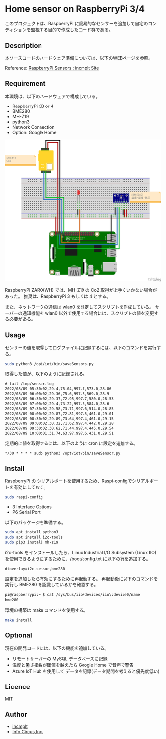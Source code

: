 # Home sensor on RaspberryPi 3/4

このプロジェクトは、RaspberryPi に簡易的なセンサーを追加して自宅のコンディションを監視する目的で作成したコード群である。

## Description

本ソースコードのハードウェア準備については、以下のWEBページを参照。

Reference: [RaspberryPi Sensors : incmplt Site](https://www.incmplt.net/2021/06/27/raspberrypi-sensors/)

## Requirement

本環境は、以下のハードウェアで構成している。

* RaspberryPi 3B or 4
* BME280
* MH-Z19
* python3
* Network Connection
* Option: Google Home

![Home Sensors](/doc/RaspberryPi-HomeSensors.png)

RaspberryPi ZARO(WH) では、MH-Z19 の Co2 取得が上手くいかない場合があった。
推奨は、RaspberryPi 3 もしくは 4 とする。

また、ネットワークの通信は wlan0 を想定してスクリプトを作成している。
サーバーの通知機能を wlan0 以外で使用する場合には、スクリプトの値を変更する必要がある。

## Usage

センサーの値を取得してログファイルに記録するには、以下のコマンドを実行する。

```bash
sudo python3 /opt/iot/bin/saveSensors.py
```

取得した値が、以下のように記録される。

```text
# tail /tmp/sensor.log
2022/08/09 05:30:02,29.4,75.04,997.7,573.0,28.86
2022/08/09 06:00:02,29.36,75.6,997.8,569.0,28.9
2022/08/09 06:30:02,29.37,72.95,997.7,580.0,28.53
2022/08/09 07:00:02,29.4,73.22,997.6,584.0,28.6
2022/08/09 07:30:02,29.58,73.71,997.6,514.0,28.85
2022/08/09 08:00:02,29.87,72.81,997.5,461.0,29.01
2022/08/09 08:30:02,29.89,73.64,997.4,461.0,29.15
2022/08/09 09:00:02,30.32,71.62,997.4,442.0,29.28
2022/08/09 09:30:02,30.62,71.44,997.4,445.0,29.54
2022/08/09 10:00:01,31.74,63.97,997.6,431.0,29.51
```

定期的に値を取得するには、以下のように cron に設定を追加する。

```cron
*/30 * * * * sudo python3 /opt/iot/bin/saveSensor.py
```

## Install

RaspberryPi の シリアルポートを使用するため、Raspi-configでシリアルポートを有効にしておく。

```bash
sudo raspi-config
```

* 3 Interface Options
* P6 Serial Port

以下のパッケージを準備する。

```bash
sudo apt install python3
sudo apt install i2c-tools
sudo pip3 install mh-z19
```

i2c-tools をインストールしたら、Linux Industrial I/O Subsystem (Linux IIO) を使用できるようにするために、/boot/config.txt に以下の行を追加する。

```text
dtoverlay=i2c-sensor,bme280
```

設定を追加したら有効にするために再起動する。
再起動後に以下のコマンドを実行し BME280 を認識しているかを確認する。

```bash
pi@raspberrypi:~ $ cat /sys/bus/iio/devices/iio\:device0/name
bme280
```

環境の構築は make コマンドを使用する。

```bash
make install
```

## Optional

現在の開発コードには、以下の機能を追加している。

* リモートサーバーの MySQL データベースに記録
* 温度と暑さ指数が閾値を越えたら Google Home で音声で警告
* Azure IoT Hub を使用して データを記録(データ期間を考えると優先度低い)

## Licence

[MIT](https://github.com/tcnksm/tool/blob/master/LICENCE)

## Author

* [incmplt](https://www.incmplt.net/)
* [Info Circus,Inc.](https://www.infocircus.jp/)
